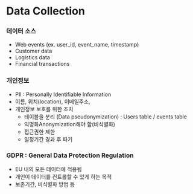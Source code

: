 # Data Collection

### 데이터 소스
- Web events (ex. user_id, event_name, timestamp)
- Customer data
- Logistics data
- Financial transactions


### 개인정보
- PII : Personally Identifiable Information
- 이름, 위치(location), 이메일주소,
- 개인정보 보호를 위한 조치
  - 테이블을 분리 (Data pseudonymization)
    : Users table / events table
  - 익명화Anonymization해야 함(비식별화)
  - 접근권한 제한
  - 일정기간 경과 후 파기

### GDPR : General Data Protection Regulation
- EU 내의 모든 데이터에 적용됨
- 개인이 데이터를 컨트롤할 수 있게 하는 목적
- 보존기간, 비식별화 방법 등
